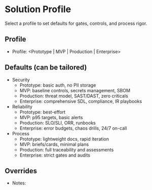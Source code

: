 # Solution Profile

Select a profile to set defaults for gates, controls, and process rigor.

## Profile

- Profile: <Prototype | MVP | Production | Enterprise>


## Defaults (can be tailored)

- Security
  - Prototype: basic auth, no PII storage
  - MVP: baseline controls, secrets management, SBOM
  - Production: threat model, SAST/DAST, zero criticals
  - Enterprise: comprehensive SDL, compliance, IR playbooks
- Reliability
  - Prototype: best-effort
  - MVP: p95 targets, basic alerts
  - Production: SLO/SLI, ORR, runbooks
  - Enterprise: error budgets, chaos drills, 24/7 on-call
- Process
  - Prototype: lightweight docs, rapid iteration
  - MVP: briefs/cards, minimal plans
  - Production: full traceability and assessments
  - Enterprise: strict gates and audits


## Overrides

- Notes: <tailoring decisions>

